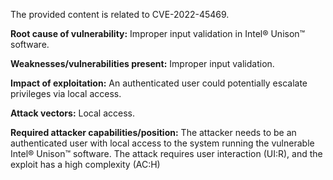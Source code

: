 The provided content is related to CVE-2022-45469.

**Root cause of vulnerability:** Improper input validation in Intel® Unison™ software.

**Weaknesses/vulnerabilities present:** Improper input validation.

**Impact of exploitation:** An authenticated user could potentially escalate privileges via local access.

**Attack vectors:** Local access.

**Required attacker capabilities/position:** The attacker needs to be an authenticated user with local access to the system running the vulnerable Intel® Unison™ software. The attack requires user interaction (UI:R), and the exploit has a high complexity (AC:H)